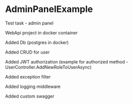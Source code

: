 # AdminPanelExample

Test task - admin panel

WebApi project in docker container

Added Db (postgres in docker)

Added CRUD for user

Added JWT authorization (example for authorized method - UserController.AddNewRoleToUserAsync)

Added exception filter

Added logging middleware

Added custom swagger
